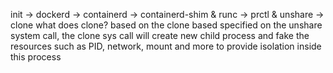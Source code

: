 init -> dockerd -> containerd -> containerd-shim & runc -> prctl & unshare -> clone 
what does clone?
based on the clone based specified on the unshare system call, the clone sys call will create new child process and fake the resources such as PID, network, mount and more to provide isolation inside this process
